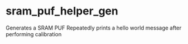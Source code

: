 # sram_puf_helper_gen

Generates a SRAM PUF
Repeatedly prints a hello world message after performing calibration
